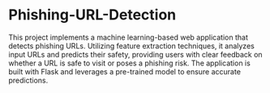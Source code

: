 # Phishing-URL-Detection
<p>This project implements a machine learning-based web application that detects phishing URLs. Utilizing feature extraction techniques, it analyzes input URLs and predicts their safety, providing users with clear feedback on whether a URL is safe to visit or poses a phishing risk. The application is built with Flask and leverages a pre-trained model to ensure accurate predictions.</p>
